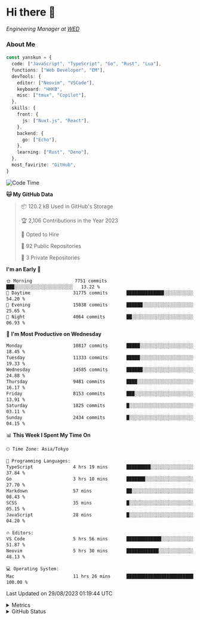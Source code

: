 # Hi there&nbsp;:wave:

<!-- ![Alt text](https://spotify-recently-played-readme.vercel.app/api?user=31kynbuubkiu3r4qh4hjuaglhfay) -->

_Engineering Manager at [WED](https://github.com/wedinc)_

### About Me

```ts
const yanskun = {
  code: ["JavaScript", "TypeScript", "Go", "Rust", "Lua"],
  functions: ["Web Developer", "EM"],
  devTools: {
    editor: ["Neovim", "VSCode"],
    keyboard: "HHKB",
    misc: ["tmux", "Copilot"],
  },
  skills: {
    front: {
      js: ["Nuxt.js", "React"],
    },
    backend: {
      go: ["Echo"],
    },
    learning: ["Rust", "Deno"],
  },
  most_favirite: "GitHub",
}
```

<!--START_SECTION:waka-->
![Code Time](http://img.shields.io/badge/Code%20Time-457%20hrs%2040%20mins-blue)

**🐱 My GitHub Data** 

> 📦 120.2 kB Used in GitHub's Storage 
 > 
> 🏆 2,106 Contributions in the Year 2023
 > 
> 💼 Opted to Hire
 > 
> 📜 92 Public Repositories 
 > 
> 🔑 3 Private Repositories 
 > 
**I'm an Early 🐤** 

```text
🌞 Morning                7751 commits        ███░░░░░░░░░░░░░░░░░░░░░░   13.22 % 
🌆 Daytime                31775 commits       ██████████████░░░░░░░░░░░   54.20 % 
🌃 Evening                15038 commits       ██████░░░░░░░░░░░░░░░░░░░   25.65 % 
🌙 Night                  4064 commits        ██░░░░░░░░░░░░░░░░░░░░░░░   06.93 % 
```
📅 **I'm Most Productive on Wednesday** 

```text
Monday                   10817 commits       █████░░░░░░░░░░░░░░░░░░░░   18.45 % 
Tuesday                  11333 commits       █████░░░░░░░░░░░░░░░░░░░░   19.33 % 
Wednesday                14585 commits       ██████░░░░░░░░░░░░░░░░░░░   24.88 % 
Thursday                 9481 commits        ████░░░░░░░░░░░░░░░░░░░░░   16.17 % 
Friday                   8153 commits        ███░░░░░░░░░░░░░░░░░░░░░░   13.91 % 
Saturday                 1825 commits        █░░░░░░░░░░░░░░░░░░░░░░░░   03.11 % 
Sunday                   2434 commits        █░░░░░░░░░░░░░░░░░░░░░░░░   04.15 % 
```


📊 **This Week I Spent My Time On** 

```text
🕑︎ Time Zone: Asia/Tokyo

💬 Programming Languages: 
TypeScript               4 hrs 19 mins       █████████░░░░░░░░░░░░░░░░   37.84 % 
Go                       3 hrs 10 mins       ███████░░░░░░░░░░░░░░░░░░   27.70 % 
Markdown                 57 mins             ██░░░░░░░░░░░░░░░░░░░░░░░   08.43 % 
SCSS                     35 mins             █░░░░░░░░░░░░░░░░░░░░░░░░   05.15 % 
JavaScript               28 mins             █░░░░░░░░░░░░░░░░░░░░░░░░   04.20 % 

🔥 Editors: 
VS Code                  5 hrs 56 mins       █████████████░░░░░░░░░░░░   51.87 % 
Neovim                   5 hrs 30 mins       ████████████░░░░░░░░░░░░░   48.13 % 

💻 Operating System: 
Mac                      11 hrs 26 mins      █████████████████████████   100.00 % 
```


 Last Updated on 29/08/2023 01:19:44 UTC
<!--END_SECTION:waka-->

<details>
  <summary>Metrics</summary>
  <img src="https://github.com/yanskun/yanskun/blob/main/github-metrics.svg" alt="Metrics">
</details>

<details>
  <summary>GitHub Status</summary>
  <picture>
    <source media="(prefers-color-scheme: dark)" srcset="https://raw.githubusercontent.com/yanskun/yanskun/master/profile-summary-card-output/nord_dark/0-profile-details.svg">
   <img src="https://raw.githubusercontent.com/yanskun/yanskun/master/profile-summary-card-output/default/0-profile-details.svg">
  </picture>
  <br>
  <picture>
    <source media="(prefers-color-scheme: dark)" srcset="https://raw.githubusercontent.com/yanskun/yanskun/master/profile-summary-card-output/nord_dark/1-repos-per-language.svg">
   <img src="https://raw.githubusercontent.com/yanskun/yanskun/master/profile-summary-card-output/default/1-repos-per-language.svg">
  </picture>
  <picture>
    <source media="(prefers-color-scheme: dark)" srcset="https://raw.githubusercontent.com/yanskun/yanskun/master/profile-summary-card-output/nord_dark/2-most-commit-language.svg">
   <img src="https://raw.githubusercontent.com/yanskun/yanskun/master/profile-summary-card-output/default/2-most-commit-language.svg">
  </picture>
  <br>
  <picture>
    <source media="(prefers-color-scheme: dark)" srcset="https://raw.githubusercontent.com/yanskun/yanskun/master/profile-summary-card-output/nord_dark/3-stats.svg">
   <img src="https://raw.githubusercontent.com/yanskun/yanskun/master/profile-summary-card-output/default/3-stats.svg">
  </picture>
  <picture>
    <source media="(prefers-color-scheme: dark)" srcset="https://raw.githubusercontent.com/yanskun/yanskun/master/profile-summary-card-output/nord_dark/4-productive-time.svg">
   <img src="https://raw.githubusercontent.com/yanskun/yanskun/master/profile-summary-card-output/default/4-productive-time.svg">
  </picture>
</details>
